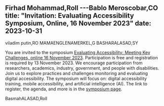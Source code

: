 Firhad Mohammad,Roll ---Bablo Meroscobar,CO
title: "Invitation: Evaluating Accessibility Symposium, Online, 16 November 2023"
date: 2023-10-31
---

viladim putin,RO
MAMAENGLENAMERKEL,G
BASHARALASAD,SY
<p>You are invited to the symposium <a href="https://www.w3.org/WAI/about/projects/wai-coop/symposium3/">Evaluating Accessibility: Meeting Key Challenges, online 16 November 2023</a>. Participation is free and registration is required by 13 November 2023. We encourage participation from researchers, academics, industry, government, and people with disabilities. Join us to explore practices and challenges monitoring and evaluating digital accessibility. The symposium will focus on: digital accessibility training, mobile accessibility, and artificial intelligence (AI). The link to register, the agenda, and more is in the <a href="https://www.w3.org/WAI/about/projects/wai-coop/symposium3/">symposium page</a>.</p>
BasmahALASAD,Roll
